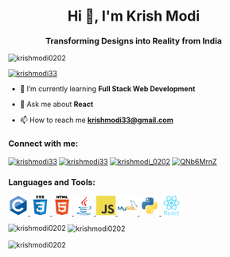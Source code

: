 <h1 align="center">Hi 👋, I'm Krish Modi</h1>
<h3 align="center">Transforming Designs into Reality from India</h3>

<p align="left"> <img src="https://komarev.com/ghpvc/?username=krishmodi0202&label=Profile%20views&color=0e75b6&style=flat" alt="krishmodi0202" /> </p>

<p align="left"> <a href="https://twitter.com/krishmodi33" target="blank"><img src="https://img.shields.io/twitter/follow/krishmodi33?logo=twitter&style=for-the-badge" alt="krishmodi33" /></a> </p>

- 🌱 I’m currently learning **Full Stack Web Development**

- 💬 Ask me about **React**

- 📫 How to reach me **krishmodi33@gmail.com**

<h3 align="left">Connect with me:</h3>
<p align="left">
<a href="https://twitter.com/krishmodi33" target="blank"><img align="center" src="https://raw.githubusercontent.com/rahuldkjain/github-profile-readme-generator/master/src/images/icons/Social/twitter.svg" alt="krishmodi33" height="30" width="40" /></a>
<a href="https://linkedin.com/in/krishmodi33" target="blank"><img align="center" src="https://raw.githubusercontent.com/rahuldkjain/github-profile-readme-generator/master/src/images/icons/Social/linked-in-alt.svg" alt="krishmodi33" height="30" width="40" /></a>
<a href="https://instagram.com/krishmodi_0202" target="blank"><img align="center" src="https://raw.githubusercontent.com/rahuldkjain/github-profile-readme-generator/master/src/images/icons/Social/instagram.svg" alt="krishmodi_0202" height="30" width="40" /></a>
<a href="https://discord.gg/QNb6MrnZ" target="blank"><img align="center" src="https://raw.githubusercontent.com/rahuldkjain/github-profile-readme-generator/master/src/images/icons/Social/discord.svg" alt="QNb6MrnZ" height="30" width="40" /></a>
</p>

<h3 align="left">Languages and Tools:</h3>
<p align="left"> <a href="https://www.cprogramming.com/" target="_blank" rel="noreferrer"> <img src="https://raw.githubusercontent.com/devicons/devicon/master/icons/c/c-original.svg" alt="c" width="40" height="40"/> </a> <a href="https://www.w3schools.com/css/" target="_blank" rel="noreferrer"> <img src="https://raw.githubusercontent.com/devicons/devicon/master/icons/css3/css3-original-wordmark.svg" alt="css3" width="40" height="40"/> </a> <a href="https://www.w3.org/html/" target="_blank" rel="noreferrer"> <img src="https://raw.githubusercontent.com/devicons/devicon/master/icons/html5/html5-original-wordmark.svg" alt="html5" width="40" height="40"/> </a> <a href="https://www.java.com" target="_blank" rel="noreferrer"> <img src="https://raw.githubusercontent.com/devicons/devicon/master/icons/java/java-original.svg" alt="java" width="40" height="40"/> </a> <a href="https://developer.mozilla.org/en-US/docs/Web/JavaScript" target="_blank" rel="noreferrer"> <img src="https://raw.githubusercontent.com/devicons/devicon/master/icons/javascript/javascript-original.svg" alt="javascript" width="40" height="40"/> </a> <a href="https://www.mysql.com/" target="_blank" rel="noreferrer"> <img src="https://raw.githubusercontent.com/devicons/devicon/master/icons/mysql/mysql-original-wordmark.svg" alt="mysql" width="40" height="40"/> </a> <a href="https://www.python.org" target="_blank" rel="noreferrer"> <img src="https://raw.githubusercontent.com/devicons/devicon/master/icons/python/python-original.svg" alt="python" width="40" height="40"/> </a> <a href="https://reactjs.org/" target="_blank" rel="noreferrer"> <img src="https://raw.githubusercontent.com/devicons/devicon/master/icons/react/react-original-wordmark.svg" alt="react" width="40" height="40"/> </a> </p>

<p><img align="left" src="https://github-readme-stats.vercel.app/api/top-langs?username=krishmodi0202&show_icons=true&locale=en&layout=compact" alt="krishmodi0202" /></p>

<p>&nbsp;<img align="center" src="https://github-readme-stats.vercel.app/api?username=krishmodi0202&show_icons=true&locale=en" alt="krishmodi0202" /></p>

<p><img align="center" src="https://github-readme-streak-stats.herokuapp.com/?user=krishmodi0202&" alt="krishmodi0202" /></p>
